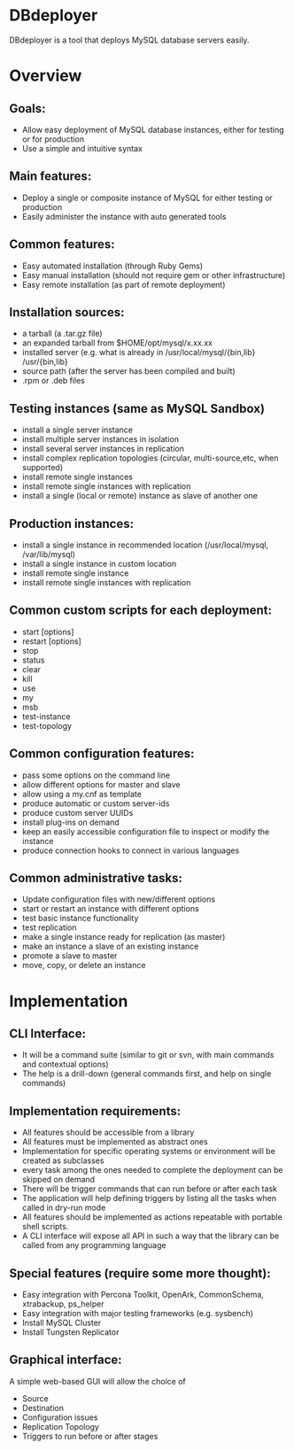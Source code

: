 DBdeployer
==========

DBdeployer is a tool that deploys MySQL database servers easily.

# Overview

## Goals:
* Allow easy deployment of MySQL database instances, either for testing or for production
* Use a simple and intuitive syntax

## Main features:
* Deploy a single or composite instance of MySQL for either testing or production
* Easily administer the instance with auto generated tools

## Common features:
* Easy automated installation (through Ruby Gems)
* Easy manual installation (should not require gem or other infrastructure)
* Easy remote installation (as part of remote deployment)

## Installation sources:
* a tarball (a .tar.gz file)
* an expanded tarball from $HOME/opt/mysql/x.xx.xx
* installed server (e.g. what is already in /usr/local/mysql/{bin,lib} /usr/{bin,lib}
* source path (after the server has been compiled and built)
* .rpm or .deb files

## Testing instances (same as MySQL Sandbox)
* install a single server instance 
* install multiple server instances in isolation
* install several server instances in replication
* install complex replication topologies (circular, multi-source,etc, when supported)
* install remote single instances
* install remote single instances with replication
* install a single (local or remote) instance as slave of another one

## Production instances:
* install a single instance in recommended location (/usr/local/mysql, /var/lib/mysql)
* install a single instance in custom location 
* install remote single instance
* install remote single instances with replication

## Common custom scripts for each deployment:
* start [options] 
* restart  [options]
* stop
* status 
* clear 
* kill 
* use 
* my
* msb
* test-instance
* test-topology

## Common configuration features:
* pass some options on the command line
* allow different options for master and slave
* allow using a my.cnf as template
* produce automatic or custom server-ids
* produce custom server UUIDs
* install plug-ins on demand
* keep an easily accessible configuration file to inspect or modify the instance
* produce connection hooks to connect in various languages

## Common administrative tasks:
* Update configuration files with new/different options
* start or restart an instance with different options
* test basic instance functionality
* test replication
* make a single instance ready for replication (as master)
* make an instance a slave of an existing instance
* promote a slave to master
* move, copy, or delete an instance

# Implementation

## CLI Interface:
* It will be a command suite (similar to git or svn, with main commands and contextual options)
* The help is a drill-down (general commands first, and help on single commands)

## Implementation requirements:
* All features should be accessible from a library
* All features must be implemented as abstract ones
* Implementation for specific operating systems or environment will be created as subclasses
* every task among the ones needed to complete the deployment can be skipped on demand
* There will be trigger commands that can run before or after each task 
* The application will help defining triggers by listing all the tasks when called in dry-run mode
* All features should be implemented as actions repeatable with portable shell scripts.
* A CLI interface will expose all API in such a way that the library can be called from any programming language

## Special features (require some more thought):
* Easy integration with Percona Toolkit, OpenArk, CommonSchema, xtrabackup, ps_helper
* Easy integration with major testing frameworks (e.g. sysbench)
* Install MySQL Cluster
* Install Tungsten Replicator

## Graphical interface:
A simple web-based GUI will allow the choice of

* Source
* Destination
* Configuration issues
* Replication Topology
* Triggers to run before or after stages


